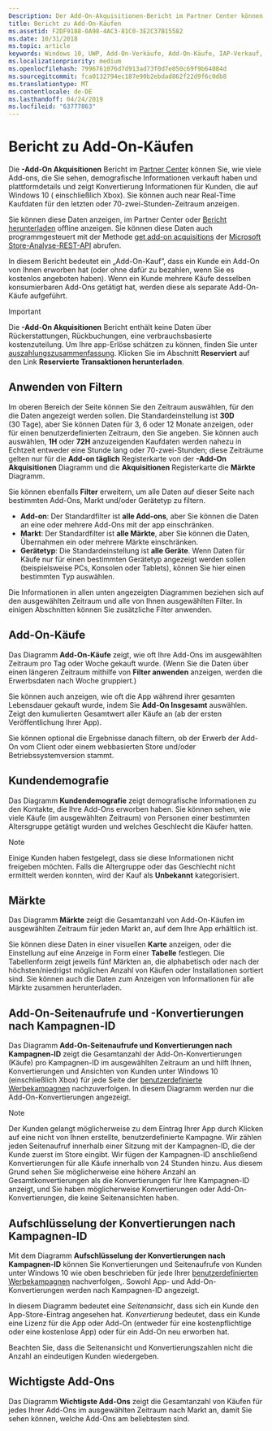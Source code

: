 ```yaml
---
Description: Der Add-On-Akquisitionen-Bericht im Partner Center können Sie die Anzahl-Add-Ons finden Sie unter Ihnen, demografische Informationen verkauft haben und plattformdetails.
title: Bericht zu Add-On-Käufen
ms.assetid: F2DF9188-0A98-4AC3-81C0-3E2C37B15582
ms.date: 10/31/2018
ms.topic: article
keywords: Windows 10, UWP, Add-On-Verkäufe, Add-On-Käufe, IAP-Verkauf, In-App-Produkte, IAPS, Add-Ons
ms.localizationpriority: medium
ms.openlocfilehash: 7996761076d7d913ad73f0d7e050c69f9b64084d
ms.sourcegitcommit: fca0132794ec187e90b2ebdad862f22d9f6c0db8
ms.translationtype: MT
ms.contentlocale: de-DE
ms.lasthandoff: 04/24/2019
ms.locfileid: "63777863"
---
```

# <a name="add-on-acquisitions-report"></a>Bericht zu Add-On-Käufen


Die **-Add-On Akquisitionen** Bericht im [Partner Center](https://partner.microsoft.com/dashboard) können Sie, wie viele Add-ons, die Sie sehen, demografische Informationen verkauft haben und plattformdetails und zeigt Konvertierung Informationen für Kunden, die auf Windows 10 ( einschließlich Xbox). Sie können auch near Real-Time Kaufdaten für den letzten oder 70-zwei-Stunden-Zeitraum anzeigen.

Sie können diese Daten anzeigen, im Partner Center oder [Bericht herunterladen](download-analytic-reports.md) offline anzeigen. Sie können diese Daten auch programmgesteuert mit der Methode [get add-on acquisitions](../monetize/get-in-app-acquisitions.md) der [Microsoft Store-Analyse-REST-API](../monetize/access-analytics-data-using-windows-store-services.md) abrufen.

In diesem Bericht bedeutet ein „Add-On-Kauf”, dass ein Kunde ein Add-On von Ihnen erworben hat (oder ohne dafür zu bezahlen, wenn Sie es kostenlos angeboten haben). Wenn ein Kunde mehrere Käufe desselben konsumierbaren Add-Ons getätigt hat, werden diese als separate Add-On-Käufe aufgeführt.

> [!IMPORTANT]
> Die **-Add-On Akquisitionen** Bericht enthält keine Daten über Rückerstattungen, Rückbuchungen, eine verbrauchsbasierte kostenzuteilung. Um Ihre app-Erlöse schätzen zu können, finden Sie unter [auszahlungszusammenfassung](payout-summary.md). Klicken Sie im Abschnitt **Reserviert** auf den Link **Reservierte Transaktionen herunterladen**.


## <a name="apply-filters"></a>Anwenden von Filtern

Im oberen Bereich der Seite können Sie den Zeitraum auswählen, für den die Daten angezeigt werden sollen. Die Standardeinstellung ist **30D** (30 Tage), aber Sie können Daten für 3, 6 oder 12 Monate anzeigen, oder für einen benutzerdefinierten Zeitraum, den Sie angeben. Sie können auch auswählen, **1H** oder **72H** anzuzeigenden Kaufdaten werden nahezu in Echtzeit entweder eine Stunde lang oder 70-zwei-Stunden; diese Zeiträume gelten nur für die **Add-on täglich** Registerkarte von der **-Add-On Akquisitionen** Diagramm und die **Akquisitionen** Registerkarte die **Märkte** Diagramm. 

Sie können ebenfalls **Filter** erweitern, um alle Daten auf dieser Seite nach bestimmten Add-Ons, Markt und/oder Gerätetyp zu filtern.

-   **Add-on**: Der Standardfilter ist **alle Add-ons**, aber Sie können die Daten an eine oder mehrere Add-Ons mit der app einschränken.
-   **Markt**: Der Standardfilter ist **alle Märkte**, aber Sie können die Daten, Übernahmen ein oder mehrere Märkte einschränken.
-   **Gerätetyp**: Die Standardeinstellung ist **alle Geräte**. Wenn Daten für Käufe nur für einen bestimmten Gerätetyp angezeigt werden sollen (beispielsweise PCs, Konsolen oder Tablets), können Sie hier einen bestimmten Typ auswählen.

Die Informationen in allen unten angezeigten Diagrammen beziehen sich auf den ausgewählten Zeitraum und alle von Ihnen ausgewählten Filter. In einigen Abschnitten können Sie zusätzliche Filter anwenden.


## <a name="add-on-acquisitions"></a>Add-On-Käufe

Das Diagramm **Add-On-Käufe** zeigt, wie oft Ihre Add-Ons im ausgewählten Zeitraum pro Tag oder Woche gekauft wurde. (Wenn Sie die Daten über einen längeren Zeitraum mithilfe von **Filter anwenden** anzeigen, werden die Erwerbsdaten nach Woche gruppiert.)

Sie können auch anzeigen, wie oft die App während ihrer gesamten Lebensdauer gekauft wurde, indem Sie **Add-On Insgesamt** auswählen. Zeigt den kumulierten Gesamtwert aller Käufe an (ab der ersten Veröffentlichung Ihrer App).

Sie können optional die Ergebnisse danach filtern, ob der Erwerb der Add-On vom Client oder einem webbasierten Store und/oder Betriebssystemversion stammt.


## <a name="customer-demographic"></a>Kundendemografie

Das Diagramm **Kundendemografie** zeigt demografische Informationen zu den Kontakte, die Ihre Add-Ons erworben haben. Sie können sehen, wie viele Käufe (im ausgewählten Zeitraum) von Personen einer bestimmten Altersgruppe getätigt wurden und welches Geschlecht die Käufer hatten.

> [!NOTE]
> Einige Kunden haben festgelegt, dass sie diese Informationen nicht freigeben möchten. Falls die Altergruppe oder das Geschlecht nicht ermittelt werden konnten, wird der Kauf als **Unbekannt** kategorisiert.


## <a name="markets"></a>Märkte

Das Diagramm **Märkte** zeigt die Gesamtanzahl von Add-On-Käufen im ausgewählten Zeitraum für jeden Markt an, auf dem Ihre App erhältlich ist. 

Sie können diese Daten in einer visuellen **Karte** anzeigen, oder die Einstellung auf eine Anzeige in Form einer **Tabelle** festlegen. Die Tabellenform zeigt jeweils fünf Märkten an, die alphabetisch oder nach der höchsten/niedrigst möglichen Anzahl von Käufen oder Installationen sortiert sind. Sie können auch die Daten zum Anzeigen von Informationen für alle Märkte zusammen herunterladen.


## <a name="add-on-page-views-and-conversions-by-campaign-id"></a>Add-On-Seitenaufrufe und -Konvertierungen nach Kampagnen-ID

Das Diagramm **Add-On-Seitenaufrufe und Konvertierungen nach Kampagnen-ID** zeigt die Gesamtanzahl der Add-On-Konvertierungen (Käufe) pro Kampagnen-ID im ausgewählten Zeitraum an und hilft Ihnen, Konvertierungen und Ansichten von Kunden unter Windows 10 (einschließlich Xbox) für jede Seite der [benutzerdefinierte Werbekampagnen](create-a-custom-app-promotion-campaign.md) nachzuverfolgen. In diesem Diagramm werden nur die Add-On-Konvertierungen angezeigt.

> [!NOTE]
> Der Kunden gelangt möglicherweise zu dem Eintrag Ihrer App durch Klicken auf eine nicht von Ihnen erstellte, benutzerdefinierte Kampagne. Wir zählen jeden Seitenaufruf innerhalb einer Sitzung mit der Kampagnen-ID, die der Kunde zuerst im Store eingibt. Wir fügen der Kampagnen-ID anschließend Konvertierungen für alle Käufe innerhalb von 24 Stunden hinzu. Aus diesem Grund sehen Sie möglicherweise eine höhere Anzahl an Gesamtkonvertierungen als die Konvertierungen für Ihre Kampagnen-ID anzeigt, und Sie haben möglicherweise Konvertierungen oder Add-On-Konvertierungen, die keine Seitenansichten haben. 


## <a name="conversions-breakdown-by-campaign-id"></a>Aufschlüsselung der Konvertierungen nach Kampagnen-ID

Mit dem Diagramm **Aufschlüsselung der Konvertierungen nach Kampagnen-ID** können Sie Konvertierungen und Seitenaufrufe von Kunden unter Windows 10 wie oben beschrieben für jede Ihrer [benutzerdefinierten Werbekampagnen](create-a-custom-app-promotion-campaign.md) nachverfolgen,. Sowohl App- und Add-On-Konvertierungen werden nach Kampagnen-ID angezeigt.

In diesem Diagramm bedeutet eine *Seitenansicht*, dass sich ein Kunde den App-Store-Eintrag angesehen hat. *Konvertierung* bedeutet, dass ein Kunde eine Lizenz für die App oder Add-On (entweder für eine kostenpflichtige oder eine kostenlose App) oder für ein Add-On neu erworben hat.

Beachten Sie, dass die Seitenansicht und Konvertierungszahlen nicht die Anzahl an eindeutigen Kunden wiedergeben. 


## <a name="top-add-ons"></a>Wichtigste Add-Ons

Das Diagramm **Wichtigste Add-Ons** zeigt die Gesamtanzahl von Käufen für jedes Ihrer Add-Ons im ausgewählten Zeitraum nach Markt an, damit Sie sehen können, welche Add-Ons am beliebtesten sind. 



 

 
